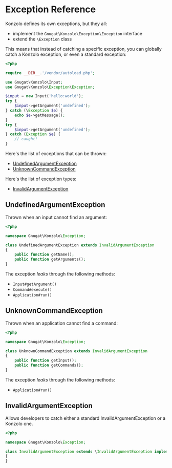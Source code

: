 # Exception Reference

Konzolo defines its own exceptions, but they all:

* implement the `Gnugat\Konzolo\Exception\Exception` interface
* extend the `\Exception` class

This means that instead of catching a specific exception, you can globally catch
a Konzolo exception, or even a standard exception:

```php
<?php

require __DIR__.'/vendor/autoload.php';

use Gnugat\Konzolo\Input;
use Gnugat\Konzolo\Exception\Exception;

$input = new Input('hello:world');
try {
    $input->getArgument('undefined');
} catch (\Exception $e) {
    echo $e->getMessage();
}
try {
    $input->getArgument('undefined');
} catch (Exception $e) {
    // caught!
}
```

Here's the list of exceptions that can be thrown:

* [UndefinedArgumentException](#undefinedargumentexception)
* [UnknownCommandException](#unknowncommandexception)

Here's the list of exception types:

* [InvalidArgumentException](#invalidargumentexception)

## UndefinedArgumentException

Thrown when an input cannot find an argument:

```php
<?php

namespace Gnugat\Konzolo\Exception;

class UndefinedArgumentException extends InvalidArgumentException
{
    public function getName();
    public function getArguments();
}
```

The exception *leaks* through the following methods:

* `Input#getArgument()`
* `Command#execute()`
* `Application#run()`

## UnknownCommandException

Thrown when an application cannot find a command:

```php
<?php

namespace Gnugat\Konzolo\Exception;

class UnknownCommandException extends InvalidArgumentException
{
    public function getInput();
    public function getCommands();
}
```

The exception *leaks* through the following methods:

* `Application#run()`

## InvalidArgumentException

Allows developers to catch either a standard InvalidArgumentException or a Konzolo one.

```php
<?php

namespace Gnugat\Konzolo\Exception;

class InvalidArgumentException extends \InvalidArgumentException implements Exception
{
}
```
